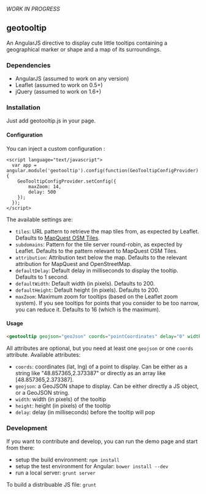 *WORK IN PROGRESS*
## geotooltip
An AngularJS directive to display cute little tooltips containing a geographical marker or shape and a map of its
surroundings.

### Dependencies
- AngularJS (assumed to work on any version)
- Leaflet (assumed to work on 0.5+)
- jQuery (assumed to work on 1.6+)

### Installation
Just add geotooltip.js in your page.

#### Configuration
You can inject a custom configuration :
```
<script language="text/javascript">
  var app = angular.module('geotooltip').config(function(GeoTooltipConfigProvider) {
    GeoTooltipConfigProvider.setConfig({
    	maxZoom: 14,
    	delay: 500
    });
  });
</script>
```
The available settings are:
- `tiles`: URL pattern to retrieve the map tiles from, as expected by Leaflet. Defaults to <a href="http://developer.mapquest.com/web/products/open/map" target="_blank">MapQuest OSM Tiles</a>.
- `subdomains`: Pattern for the tile server round-robin, as expected by Leaflet. Defaults to the pattern relevant to MapQuest OSM Tiles.
- `attribution`: Attribution text below the map. Defaults to the relevant attribution for MapQuest and OpenStreetMap.
- `defaultDelay`: Default delay in milliseconds to display the tooltip. Defaults to 1 second.
- `defaultWidth`: Default width (in pixels). Defaults to 200.
- `defaultHeight`: Default height (in pixels). Defaults to 200.
- `maxZoom`: Maximum zoom for tooltips (based on the Leaflet zoom system). If you see tooltips for points that you consider to be too narrow, you can reduce it. Defaults to 16 (which is the maximum).

#### Usage
```html
<geotooltip geojson="geoJson" coords="pointCoordinates" delay="0" width="600" height="400">Hello, I am a tooltip!</geotooltip>
```
All attributes are optional, but you need at least one `geojson` or one `coords` attribute.
Available attributes:
- `coords`: coordinates (lat, lng) of a point to display. Can be either as a string like "48.857365,2.373387" or directly as an array like [48.857365,2.373387].
- `geojson`: a GeoJSON shape to display. Can be either directly a JS object, or a GeoJSON string.
- `width`: width (in pixels) of the tooltip
- `height`: height (in pixels) of the tooltip
- `delay`: delay (in milliseconds) before the tooltip will pop

### Development
If you want to contribute and develop, you can run the demo page and start from there:
- setup the build environment: `npm install`
- setup the test environment for Angular: `bower install --dev`
- run a local server: `grunt server`

To build a distribuable JS file: `grunt`
